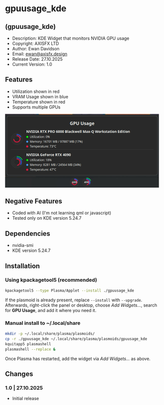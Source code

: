 # gpuusage_kde

## (gpuusage_kde)

* Description: KDE Widget that monitors NVIDIA GPU usage
* Copyright: AXISFX LTD
* Author: Ewan Davidson
* Email: ewan@axisfx.design
* Release Date: 27.10.2025
* Current Version: 1.0

## Features

* Utilization shown in red
* VRAM Usage shown in blue
* Temperature shown in red
* Supports multiple GPUs

![Alt text](./preview.jpg)

## Negative Features

* Coded with AI (I'm not learning qml or javascript)
* Tested only on KDE version 5.24.7

## Dependencies

* nvidia-smi
* KDE version 5.24.7

## Installation

### Using kpackagetool5 (recommended)

```bash
kpackagetool5 --type Plasma/Applet --install ./gpuusage_kde
```

If the plasmoid is already present, replace `--install` with `--upgrade`. Afterwards, right-click the panel or desktop, choose *Add Widgets…*, search for **GPU Usage**, and add it where you need it.

### Manual install to ~/.local/share

```bash
mkdir -p ~/.local/share/plasma/plasmoids/
cp -r ./gpuusage_kde ~/.local/share/plasma/plasmoids/gpuusage_kde
kquitapp5 plasmashell
plasmashell --replace &
```

Once Plasma has restarted, add the widget via *Add Widgets…* as above.


## Changes

### 1.0  |  27.10.2025

* Initial release